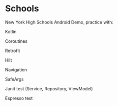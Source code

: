 # Schools
New York High Schools Android Demo, practice with:

Kotlin

Coroutines

Retrofit

Hilt

Navigation

SafeArgs

Junit test (Service, Repository, ViewModel)

Espresso test
